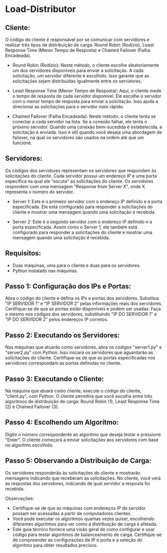 # Load-Distributor

## Cliente:

O código do cliente é responsável por se comunicar com servidores e realizar três tipos de distribuição de carga: Round Robin (Rodízio), Least Response Time (Menor Tempo de Resposta) e Chained Failover (Falha Encadeada).

* Round Robin (Rodízio): Neste método, o cliente escolhe aleatoriamente um dos servidores disponíveis para enviar a solicitação. A cada solicitação, um servidor diferente é escolhido. Isso garante que as solicitações sejam distribuídas igualmente entre os servidores.

* Least Response Time (Menor Tempo de Resposta): Aqui, o cliente mede o tempo de resposta de cada servidor disponível. Ele escolhe o servidor com o menor tempo de resposta para enviar a solicitação. Isso ajuda a direcionar as solicitações para o servidor mais rápido.

* Chained Failover (Falha Encadeada): Neste método, o cliente tenta se conectar a cada servidor na lista. Se a conexão falhar, ele tenta o próximo servidor. Quando uma conexão bem-sucedida é estabelecida, a solicitação é enviada. Isso é útil quando você deseja uma abordagem de failover, na qual os servidores são usados na ordem até que um funcione.

## Servidores:

Os códigos dos servidores representam os servidores que respondem às solicitações do cliente. Cada servidor possui um endereço IP e uma porta específica na qual ele "escuta" as solicitações do cliente. Os servidores respondem com uma mensagem "Response from Server X", onde X representa o número do servidor.

* Server 1: Este é o primeiro servidor com o endereço IP definido e a porta especificada. Ele está configurado para responder a solicitações do cliente e mostrar uma mensagem quando uma solicitação é recebida.

* Server 2: Este é o segundo servidor com o endereço IP definido e a porta especificada. Assim como o Server 1, ele também está configurado para responder a solicitações do cliente e mostrar uma mensagem quando uma solicitação é recebida.

## Requisitos:

* Duas máquinas, uma para o cliente e duas para os servidores.
* Python instalado nas máquinas.

## Passo 1: Configuração dos IPs e Portas:

Abra o código do cliente e defina os IPs e portas dos servidores. Substitua "IP SERVIDOR 1" e "IP SERVIDOR 2" pelas informações reais dos servidores. Certifique-se de que as portas estão disponíveis e podem ser usadas.
Faça o mesmo nos códigos dos servidores, substituindo "IP DO SERVIDOR 1" e "IP DO SERVIDOR 2" pelos endereços IP corretos.

## Passo 2: Executando os Servidores:

Nas máquinas que atuarão como servidores, abra os códigos "server1.py" e "server2.py" com Python. Isso iniciará os servidores que aguardarão as solicitações do cliente.
Certifique-se de que as portas especificadas nos servidores correspondam às portas definidas no cliente.
## Passo 3: Executando o Cliente:

Na máquina que atuará como cliente, execute o código do cliente, "client.py", com Python.
O cliente permitirá que você escolha entre três algoritmos de distribuição de carga: Round Robin (1), Least Response Time (2) e Chained Failover (3).

## Passo 4: Escolhendo um Algoritmo:

Digite o número correspondente ao algoritmo que deseja testar e pressione "Enter". O cliente começará a enviar solicitações aos servidores com base no algoritmo escolhido.

## Passo 5: Observando a Distribuição de Carga:

Os servidores responderão às solicitações do cliente e mostrarão mensagens indicando que receberam as solicitações.
No cliente, você verá as respostas dos servidores, indicando de qual servidor a resposta foi recebida.

Observações:

* Certifique-se de que as máquinas com endereços IP de servidor possam ser acessadas a partir de computadores clientes. 
* Você pode executar os algoritmos quantas vezes quiser, escolhendo diferentes algoritmos para ver como a distribuição de carga é afetada.
* Este guia técnico fornece uma visão geral de como configurar e usar código para testar algoritmos de balanceamento de carga. Certifique-se de compreender as configurações de IP e porta e a seleção do algoritmo para obter resultados precisos.

